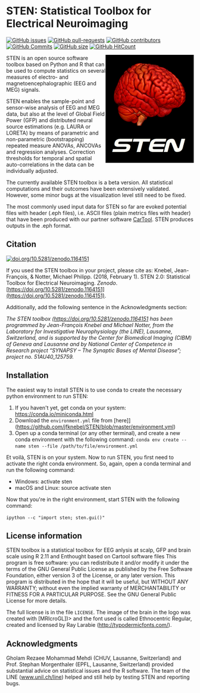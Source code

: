 STEN: Statistical Toolbox for Electrical Neuroimaging
=====================================================

[![GitHub issues](https://img.shields.io/github/issues/jknebel/STEN.svg)](https://github.com/jknebel/STEN/issues/)
[![GitHub pull-requests](https://img.shields.io/github/issues-pr/jknebel/STEN.svg)](https://github.com/jknebel/STEN/pulls/)
[![GitHub contributors](https://img.shields.io/github/contributors/jknebel/STEN.svg)](https://GitHub.com/jknebel/STEN/graphs/contributors/)
[![GitHub Commits](https://github-basic-badges.herokuapp.com/commits/jknebel/STEN.svg)](https://github.com/jknebel/STEN/commits/master)
[![GitHub size](https://github-size-badge.herokuapp.com/jknebel/STEN.svg)](https://github.com/jknebel/STEN/archive/master.zip)
[![GitHub HitCount](http://hits.dwyl.io/jknebel/STEN.svg)](http://hits.dwyl.io/jknebel/STEN)


<img align="right" height="290" src="STEN_logo.png">STEN is an open source software toolbox based on Python and R that can be used to compute statistics on several measures of electro- and magnetoencephalographic (EEG and MEG) signals.

STEN enables the sample-point and sensor-wise analysis of EEG and MEG data, but also at the level of Global Field Power (GFP) and distributed neural source estimations (e.g. LAURA or LORETA) by means of parametric and non-parametric (bootstrapping) repeated measure ANOVAs, ANCOVAs and regression analyses. Correction thresholds for temporal and spatial auto-correlations in the data can be individually adjusted.

The currently available STEN toolbox is a beta version. All statistical computations and their outcomes have been extensively validated. However, some minor bugs at the visualization level still need to be fixed.

The most commonly used input data for STEN so far are evoked potential files with header (.eph files), i.e. ASCII files (plain metrics files with header) that have been produced with our partner software [CarTool](https://sites.google.com/site/fbmlab/cartool). STEN produces outputs in the .eph format.


Citation
--------

[![doi.org/10.5281/zenodo.1164151](https://zenodo.org/badge/doi/10.5281/zenodo.1164151.svg)](http://doi.org/10.5281/zenodo.1164151)

If you used the STEN toolbox in your project, please cite as: Knebel, Jean-François, & Notter, Michael Philipp. (2018, February 1). STEN 2.0: Statistical Toolbox for Electrical Neuroimaging. *Zenodo*. [https://doi.org/10.5281/zenodo.1164151](https://doi.org/10.5281/zenodo.1164151).

Additionally, add the following sentence in the Acknowledgments section:

*The STEN toolbox (https://doi.org/10.5281/zenodo.1164151 has been programmed by Jean-François Knebel and Michael Notter, from the Laboratory for Investigative Neurophysiology (the LINE), Lausanne, Switzerland, and is supported by the Center for Biomedical Imaging (CIBM) of Geneva and Lausanne and by National Center of Competence in Research project “SYNAPSY – The Synaptic Bases of Mental Disease”; project no. 51AU40_125759.*


Installation
------------

The easiest way to install STEN is to use conda to create the necessary python environment to run STEN:

1. If you haven't yet, get conda on your system: https://conda.io/miniconda.html
2. Download the `environment.yml` file from [here]](https://github.com/jfknebel/STEN/blob/master/environment.yml)
3. Open up a conda terminal (or any other terminal), and create a new conda environment with the following command: `conda env create --name sten --file /path/to/file/environment.yml`

Et voilà, STEN is on your system. Now to run STEN, you first need to activate the right conda environment. So, again, open a conda terminal and run the following command:

- Windows: activate sten
- macOS and Linux: source activate sten

Now that you're in the right environment, start STEN with the following command:

`ipython --c "import sten; sten.gui()"`


License information
-------------------

STEN toolbox is a statistical toolbox for EEG anlysis at scalp, GFP and brain scale using R 2.11 and Enthought based on Cartool software files
This program is free software: you can redistribute it and/or modify it under the terms of the GNU General Public License as published by the Free Software Foundation, either version 3 of the License, or any later version. This program is distributed in the hope that it will be useful, but WITHOUT ANY WARRANTY; without even the implied warranty of MERCHANTABILITY or FITNESS FOR A PARTICULAR PURPOSE. See the GNU General Public License for more details.

The full license is in the file ``LICENSE``. The image of the brain in the logo was created with [MRIcroGL])> and the font used is called Ethnocentric Regular, created and licensed by Ray Larabie (http://typodermicfonts.com/).


Acknowledgments
---------------
Gholam Rezaee Mohammad Mehdi (CHUV, Lausanne, Switzerland) and Prof. Stephan Morgenthaler (EPFL, Lausanne, Switzerland) provided substantial advice on statistical issues and the R software. The team of the LINE (www.unil.ch/line) helped and still help by testing STEN and reporting bugs.
